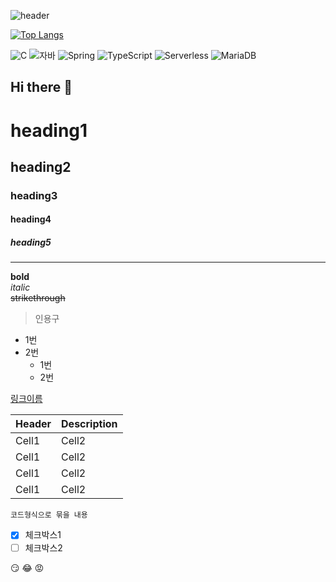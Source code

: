 ![header](https://capsule-render.vercel.app/api?type=egg&color=auto&height=300&section=header&text=깃허브%20특강&fontSize=90)

[![Top Langs](https://github-readme-stats.vercel.app/api/top-langs/?username=Frigg-s)](https://github.com/Frigg-s/github-readme-stats)

![C](https://img.shields.io/badge/-C-123456?style=flat-square&logo=C&logoColor=black)
![자바](https://img.shields.io/badge/-자바-007396?style=flat&logo=Java&logoColor=ffffff)
![Spring](https://img.shields.io/badge/-Spring-6DB33F?style=for-the-badge&logo=Spring&logoColor=white)
![TypeScript](https://img.shields.io/badge/-TypeScript-3178C6?style=flat-square&logo=TypeScript&logoColor=white)
![Serverless](https://img.shields.io/badge/-Serverless-FD5750?style=flat-square&logo=Serverless&logoColor=magenta)
![MariaDB](https://img.shields.io/badge/-MariaDB-1F305F?style=flat-square&logo=mariadb&logoColor=white)
​
<!-- 주석 --> <!--  -->
## Hi there 👋

<!-- Heading -->
# heading1
## heading2
### heading3
#### heading4
##### heading5

<!-- Line : 단락을 구분해주는 선 -->
---

<!-- Text attributes -->
**bold** <br>
*italic* <br>
~~strikethrough~~ <br>

<!-- Quote -->
> 인용구

<!-- Bullet list -->
* 1번
* 2번
  - 1번  
  - 2번 

<!-- Link -->
[링크이름](https://www.naver.com)

<!-- Table -->
|Header|Description|
|--|--|
|Cell1|Cell2| 
|Cell1|Cell2| 
|Cell1|Cell2| 
|Cell1|Cell2|

<!-- 코드로 처리 -->
```
코드형식으로 묶을 내용
```

<!-- Task Lists -->
- [x] 체크박스1
- [ ] 체크박스2

<!-- Emoticon -->
:smirk:
:joy:
:rage:





